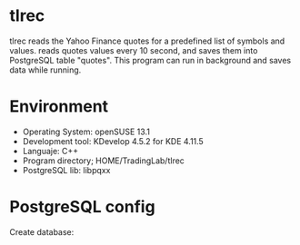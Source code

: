 # tlrec
tlrec reads the Yahoo Finance quotes for a predefined list of symbols and values.
reads quotes values every 10 second, and saves them into PostgreSQL table "quotes".
This program can run in background and saves data while running.

# Environment

* Operating System: openSUSE 13.1
* Development tool: KDevelop 4.5.2 for KDE 4.11.5
* Languaje: C++
* Program directory; HOME/TradingLab/tlrec
* PostgreSQL lib: libpqxx

# PostgreSQL config

Create database: 
